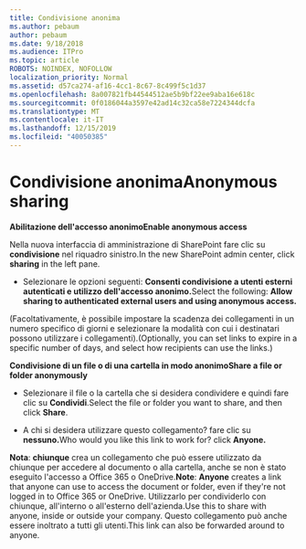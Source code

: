```yaml
---
title: Condivisione anonima
ms.author: pebaum
author: pebaum
ms.date: 9/18/2018
ms.audience: ITPro
ms.topic: article
ROBOTS: NOINDEX, NOFOLLOW
localization_priority: Normal
ms.assetid: d57ca274-af16-4cc1-8c67-8c499f5c1d37
ms.openlocfilehash: 8a007821fb44544512ae5b9bf22ee9aba16e618c
ms.sourcegitcommit: 0f0186044a3597e42ad14c32ca58e7224344dcfa
ms.translationtype: MT
ms.contentlocale: it-IT
ms.lasthandoff: 12/15/2019
ms.locfileid: "40050385"
---
```

# <a name="anonymous-sharing"></a><span data-ttu-id="f5e4c-102">Condivisione anonima</span><span class="sxs-lookup"><span data-stu-id="f5e4c-102">Anonymous sharing</span></span>

 <span data-ttu-id="f5e4c-103">**Abilitazione dell'accesso anonimo**</span><span class="sxs-lookup"><span data-stu-id="f5e4c-103">**Enable anonymous access**</span></span>
  
<span data-ttu-id="f5e4c-104">Nella nuova interfaccia di amministrazione di SharePoint fare clic su **condivisione** nel riquadro sinistro.</span><span class="sxs-lookup"><span data-stu-id="f5e4c-104">In the new SharePoint admin center, click **sharing** in the left pane.</span></span> 
  
- <span data-ttu-id="f5e4c-105">Selezionare le opzioni seguenti: **Consenti condivisione a utenti esterni autenticati e utilizzo dell'accesso anonimo.**</span><span class="sxs-lookup"><span data-stu-id="f5e4c-105">Select the following: **Allow sharing to authenticated external users and using anonymous access.**</span></span>
  
<span data-ttu-id="f5e4c-106">(Facoltativamente, è possibile impostare la scadenza dei collegamenti in un numero specifico di giorni e selezionare la modalità con cui i destinatari possono utilizzare i collegamenti).</span><span class="sxs-lookup"><span data-stu-id="f5e4c-106">(Optionally, you can set links to expire in a specific number of days, and select how recipients can use the links.)</span></span>
    
 <span data-ttu-id="f5e4c-107">**Condivisione di un file o di una cartella in modo anonimo**</span><span class="sxs-lookup"><span data-stu-id="f5e4c-107">**Share a file or folder anonymously**</span></span>
  
- <span data-ttu-id="f5e4c-108">Selezionare il file o la cartella che si desidera condividere e quindi fare clic su **Condividi**.</span><span class="sxs-lookup"><span data-stu-id="f5e4c-108">Select the file or folder you want to share, and then click **Share**.</span></span> 
    
- <span data-ttu-id="f5e4c-109">A chi si desidera utilizzare questo collegamento? fare clic su **nessuno.**</span><span class="sxs-lookup"><span data-stu-id="f5e4c-109">Who would you like this link to work for? click **Anyone.**</span></span>
  
 <span data-ttu-id="f5e4c-110">**Nota**: **chiunque** crea un collegamento che può essere utilizzato da chiunque per accedere al documento o alla cartella, anche se non è stato eseguito l'accesso a Office 365 o OneDrive.</span><span class="sxs-lookup"><span data-stu-id="f5e4c-110">**Note**: **Anyone** creates a link that anyone can use to access the document or folder, even if they're not logged in to Office 365 or OneDrive.</span></span> <span data-ttu-id="f5e4c-111">Utilizzarlo per condividerlo con chiunque, all'interno o all'esterno dell'azienda.</span><span class="sxs-lookup"><span data-stu-id="f5e4c-111">Use this to share with anyone, inside or outside your company.</span></span> <span data-ttu-id="f5e4c-112">Questo collegamento può anche essere inoltrato a tutti gli utenti.</span><span class="sxs-lookup"><span data-stu-id="f5e4c-112">This link can also be forwarded around to anyone.</span></span> 
    

